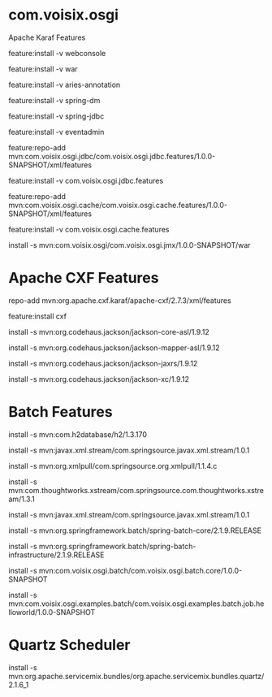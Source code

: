 com.voisix.osgi
===============

Apache Karaf Features

feature:install -v webconsole

feature:install -v war

feature:install -v aries-annotation
 
feature:install -v spring-dm

feature:install -v spring-jdbc 

feature:install -v eventadmin

feature:repo-add mvn:com.voisix.osgi.jdbc/com.voisix.osgi.jdbc.features/1.0.0-SNAPSHOT/xml/features

feature:install -v com.voisix.osgi.jdbc.features

feature:repo-add mvn:com.voisix.osgi.cache/com.voisix.osgi.cache.features/1.0.0-SNAPSHOT/xml/features

feature:install -v com.voisix.osgi.cache.features  

install -s mvn:com.voisix.osgi/com.voisix.osgi.jmx/1.0.0-SNAPSHOT/war


Apache CXF Features
===================

repo-add mvn:org.apache.cxf.karaf/apache-cxf/2.7.3/xml/features

feature:install cxf

install -s mvn:org.codehaus.jackson/jackson-core-asl/1.9.12

install -s mvn:org.codehaus.jackson/jackson-mapper-asl/1.9.12

install -s mvn:org.codehaus.jackson/jackson-jaxrs/1.9.12

install -s mvn:org.codehaus.jackson/jackson-xc/1.9.12


Batch Features
==============

install -s mvn:com.h2database/h2/1.3.170

install -s mvn:javax.xml.stream/com.springsource.javax.xml.stream/1.0.1

install -s mvn:org.xmlpull/com.springsource.org.xmlpull/1.1.4.c

install -s mvn:com.thoughtworks.xstream/com.springsource.com.thoughtworks.xstream/1.3.1

install -s mvn:javax.xml.stream/com.springsource.javax.xml.stream/1.0.1

install -s mvn:org.springframework.batch/spring-batch-core/2.1.9.RELEASE

install -s mvn:org.springframework.batch/spring-batch-infrastructure/2.1.9.RELEASE

install -s mvn:com.voisix.osgi.batch/com.voisix.osgi.batch.core/1.0.0-SNAPSHOT

install -s mvn:com.voisix.osgi.examples.batch/com.voisix.osgi.examples.batch.job.helloworld/1.0.0-SNAPSHOT

Quartz Scheduler
================

install -s mvn:org.apache.servicemix.bundles/org.apache.servicemix.bundles.quartz/2.1.6_1
